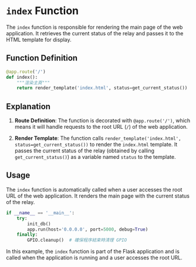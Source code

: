 # `index` Function

The `index` function is responsible for rendering the main page of the web application. It retrieves the current status of the relay and passes it to the HTML template for display.

## Function Definition

```python
@app.route('/')
def index():
    """渲染主頁"""
    return render_template('index.html', status=get_current_status())
```

## Explanation

1. **Route Definition**: The function is decorated with `@app.route('/')`, which means it will handle requests to the root URL (`/`) of the web application.

2. **Render Template**: The function calls `render_template('index.html', status=get_current_status())` to render the `index.html` template. It passes the current status of the relay (obtained by calling `get_current_status()`) as a variable named `status` to the template.

## Usage

The `index` function is automatically called when a user accesses the root URL of the web application. It renders the main page with the current status of the relay.

```python
if __name__ == '__main__':
    try:
        init_db()
        app.run(host='0.0.0.0', port=5000, debug=True)
    finally:
        GPIO.cleanup()  # 確保程序結束時清理 GPIO
```

In this example, the `index` function is part of the Flask application and is called when the application is running and a user accesses the root URL.
